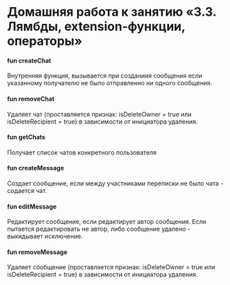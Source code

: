 # Домашняя работа к занятию «3.3. Лямбды, extension-функции, операторы»

#### fun createChat
Внутренняя функция, вызывается при созданиия сообщения если указанному получателю не было отправленно ни одного сообщения.

#### fun removeChat
Удаляет чат (проставляется признак: isDeleteOwner = true или isDeleteRecipient = true) в зависимости от инициатора удаления.

#### fun getChats
Получает список чатов конкретного пользователя

#### fun createMessage
Создает сообщение, если между участниками переписки не было чата - содается чат.

#### fun editMessage
Редактирует сообщение, если редактирует автор сообщения. Если пытается редактировать не автор, либо сообщение удалено - выкидывает исключение.

#### fun removeMessage
Удаляет сообщение (проставляется признак: isDeleteOwner = true или isDeleteRecipient = true) в зависимости от инициатора удаления.